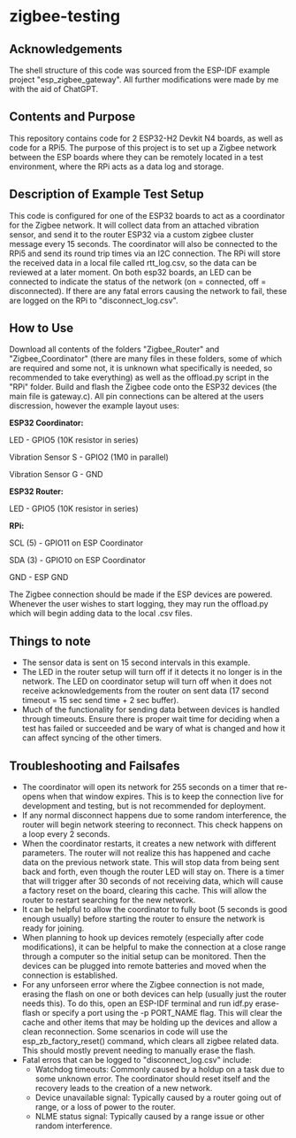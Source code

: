 # zigbee-testing

## Acknowledgements

The shell structure of this code was sourced from the ESP-IDF example project "esp_zigbee_gateway". All further modifications were made by me with the aid of ChatGPT.

## Contents and Purpose

This repository contains code for 2 ESP32-H2 Devkit N4 boards, as well as code for a RPi5. The purpose of this project is to set up a Zigbee network between the ESP boards where they can be remotely located in a test environment, where the RPi acts as a data log and storage.

## Description of Example Test Setup

This code is configured for one of the ESP32 boards to act as a coordinator for the Zigbee network. It will collect data from an attached vibration sensor, and send it to the router ESP32 via a custom zigbee cluster message every 15 seconds. The coordinator will also be connected to the RPi5 and send its round trip times via an I2C connection. The RPi will store the received data in a local file called rtt_log.csv, so the data can be reviewed at a later moment. On both esp32 boards, an LED can be connected to indicate the status of the network (on = connected, off = disconnected). If there are any fatal errors causing the network to fail, these are logged on the RPi to "disconnect_log.csv".

## How to Use

Download all contents of the folders "Zigbee_Router" and "Zigbee_Coordinator" (there are many files in these folders, some of which are required and some not, it is unknown what specifically is needed, so recommended to take everything) as well as the offload.py script in the "RPi" folder. Build and flash the Zigbee code onto the ESP32 devices (the main file is gateway.c). All pin connections can be altered at the users discression, however the example layout uses:

**ESP32 Coordinator:**

LED - GPIO5 (10K resistor in series)

Vibration Sensor S - GPIO2 (1M0 in parallel)

Vibration Sensor G - GND

**ESP32 Router:**

LED - GPIO5 (10K resistor in series)

**RPi:**

SCL (5) - GPIO11 on ESP Coordinator

SDA (3) - GPIO10 on ESP Coordinator

GND - ESP GND

The Zigbee connection should be made if the ESP devices are powered. Whenever the user wishes to start logging, they may run the offload.py which will begin adding data to the local .csv files.

## Things to note

- The sensor data is sent on 15 second intervals in this example.
- The LED in the router setup will turn off if it detects it no longer is in the network. The LED on coordinator setup will turn off when it does not receive acknowledgements from the router on sent data (17 second timeout = 15 sec send time + 2 sec buffer).
- Much of the functionality for sending data between devices is handled through timeouts. Ensure there is proper wait time for deciding when a test has failed or succeeded and be wary of what is changed and how it can affect syncing of the other timers.

 ## Troubleshooting and Failsafes
- The coordinator will open its network for 255 seconds on a timer that re-opens when that window expires. This is to keep the connection live for development and testing, but is not recommended for deployment.
- If any normal disconnect happens due to some random interference, the router will begin network steering to reconnect. This check happens on a loop every 2 seconds.
- When the coordinator restarts, it creates a new network with different parameters. The router will not realize this has happened and cache data on the previous network state. This will stop data from being sent back and forth, even though the router LED will stay on. There is a timer that will trigger after 30 seconds of not receiving data, which will cause a factory reset on the board, clearing this cache. This will allow the router to restart searching for the new network.
- It can be helpful to allow the coordinator to fully boot (5 seconds is good enough usually) before starting the router to ensure the network is ready for joining.
- When planning to hook up devices remotely (especially after code modifications), it can be helpful to make the connection at a close range through a computer so the initial setup can be monitored. Then the devices can be plugged into remote batteries and moved when the connection is established.
- For any unforseen error where the Zigbee connection is not made, erasing the flash on one or both devices can help (usually just the router needs this). To do this, open an ESP-IDF terminal and run idf.py erase-flash or specify a port using the -p PORT_NAME flag. This will clear the cache and other items that may be holding up the devices and allow a clean reconnection. Some scenarios in code will use the esp_zb_factory_reset() command, which clears all zigbee related data. This should mostly prevent needing to manually erase the flash.
- Fatal erros that can be logged to "disconnect_log.csv" include:
   - Watchdog timeouts: Commonly caused by a holdup on a task due to some unknown error. The coordinator should reset itself and the recovery leads to the creation of a new network.
   - Device unavailable signal: Typically caused by a router going out of range, or a loss of power to the router.
   - NLME status signal: Typically caused by a range issue or other random interference.
 
